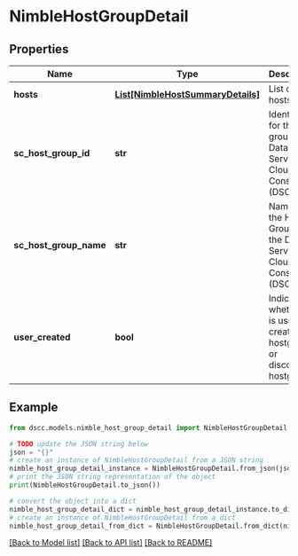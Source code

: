 # NimbleHostGroupDetail


## Properties

Name | Type | Description | Notes
------------ | ------------- | ------------- | -------------
**hosts** | [**List[NimbleHostSummaryDetails]**](NimbleHostSummaryDetails.md) | List of hosts. | [optional] 
**sc_host_group_id** | **str** | Identifier for the host group in the Data Services Cloud Console (DSCC) | [optional] 
**sc_host_group_name** | **str** | Name of the Host Group in the Data Services Cloud Console (DSCC) | [optional] 
**user_created** | **bool** | Indicates whether it is user created hostgroup or discovered hostgroup. | [optional] 

## Example

```python
from dscc.models.nimble_host_group_detail import NimbleHostGroupDetail

# TODO update the JSON string below
json = "{}"
# create an instance of NimbleHostGroupDetail from a JSON string
nimble_host_group_detail_instance = NimbleHostGroupDetail.from_json(json)
# print the JSON string representation of the object
print(NimbleHostGroupDetail.to_json())

# convert the object into a dict
nimble_host_group_detail_dict = nimble_host_group_detail_instance.to_dict()
# create an instance of NimbleHostGroupDetail from a dict
nimble_host_group_detail_from_dict = NimbleHostGroupDetail.from_dict(nimble_host_group_detail_dict)
```
[[Back to Model list]](../README.md#documentation-for-models) [[Back to API list]](../README.md#documentation-for-api-endpoints) [[Back to README]](../README.md)


